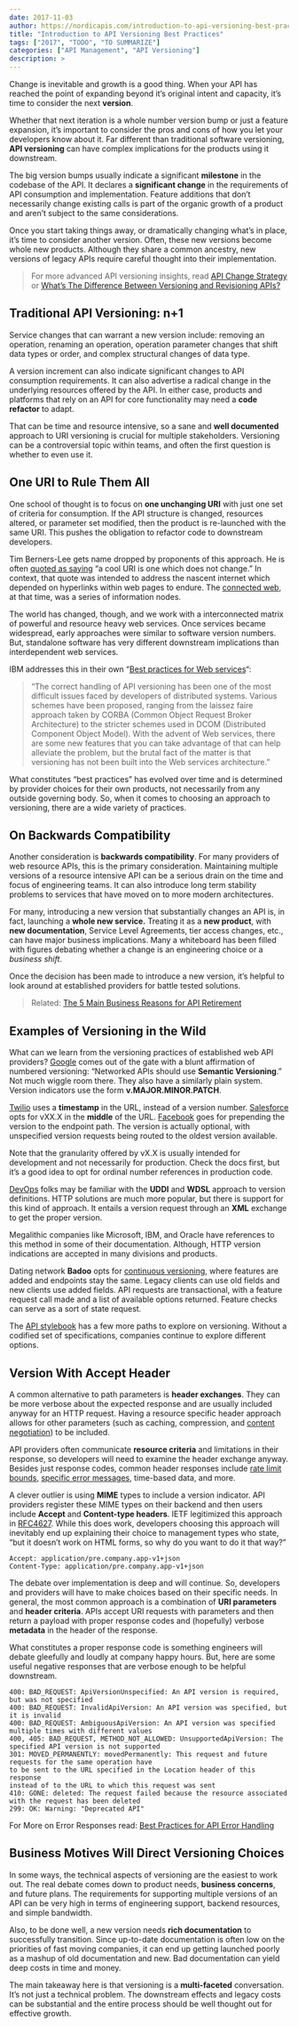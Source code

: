 ```yaml
---
date: 2017-11-03
author: https://nordicapis.com/introduction-to-api-versioning-best-practices/
title: "Introduction to API Versioning Best Practices"
tags: ["2017", "TODO", "TO SUMMARIZE"]
categories: ["API Management", "API Versioning"]
description: >
---
```


Change is inevitable and growth is a good thing. When your API has reached the point of expanding beyond it’s original intent and capacity, it’s time to consider the next **version**.

Whether that next iteration is a whole number version bump or just a feature expansion, it’s important to consider the pros and cons of how you let your developers know about it. Far different than traditional software versioning, **API versioning** can have complex implications for the products using it downstream.

The big version bumps usually indicate a significant **milestone** in the codebase of the API. It declares a **significant change** in the requirements of API consumption and implementation. Feature additions that don’t necessarily change existing calls is part of the organic growth of a product and aren’t subject to the same considerations.

Once you start taking things away, or dramatically changing what’s in place, it’s time to consider another version. Often, these new versions become whole new products. Although they share a common ancestry, new versions of legacy APIs require careful thought into their implementation.

> For more advanced API versioning insights, read [API Change Strategy](https://nordicapis.com/api-change-strategy/) or [What’s The Difference Between Versioning and Revisioning APIs?](https://nordicapis.com/whats-the-difference-between-versioning-and-revisioning-apis/)

## Traditional API Versioning: n+1

Service changes that can warrant a new version include: removing an operation, renaming an operation, operation parameter changes that shift data types or order, and complex structural changes of data type.

A version increment can also indicate significant changes to API consumption requirements. It can also advertise a radical change in the underlying resources offered by the API. In either case, products and platforms that rely on an API for core functionality may need a **code refactor** to adapt.

That can be time and resource intensive, so a sane and **well documented** approach to URI versioning is crucial for multiple stakeholders. Versioning can be a controversial topic within teams, and often the first question is whether to even use it.

## One URI to Rule Them All

One school of thought is to focus on **one unchanging URI** with just one set of criteria for consumption. If the API structure is changed, resources altered, or parameter set modified, then the product is re-launched with the same URI. This pushes the obligation to refactor code to downstream developers.

Tim Berners-Lee gets name dropped by proponents of this approach. He is often [quoted as saying](https://www.technologyreview.com/s/403095/sir-tim-berners-lee/) “a cool URI is one which does not change.” In context, that quote was intended to address the nascent internet which depended on hyperlinks within web pages to endure. The [connected web](http://nordicapis.com/what-is-json-ld/), at that time, was a series of information nodes.

The world has changed, though, and we work with a interconnected matrix of powerful and resource heavy web services. Once services became widespread, early approaches were similar to software version numbers. But, standalone software has very different downstream implications than interdependent web services.

IBM addresses this in their own “[Best practices for Web services](https://www.ibm.com/developerworks/webservices/library/ws-version/)“:

> “The correct handling of API versioning has been one of the most difficult issues faced by developers of distributed systems. Various schemes have been proposed, ranging from the laissez faire approach taken by CORBA (Common Object Request Broker Architecture) to the stricter schemes used in DCOM (Distributed Component Object Model). With the advent of Web services, there are some new features that you can take advantage of that can help alleviate the problem, but the brutal fact of the matter is that versioning has not been built into the Web services architecture.”

What constitutes “best practices” has evolved over time and is determined by provider choices for their own products, not necessarily from any outside governing body. So, when it comes to choosing an approach to versioning, there are a wide variety of practices.

## On Backwards Compatibility

Another consideration is **backwards compatibility**. For many providers of web resource APIs, this is the primary consideration. Maintaining multiple versions of a resource intensive API can be a serious drain on the time and focus of engineering teams. It can also introduce long term stability problems to services that have moved on to more modern architectures.

For many, introducing a new version that substantially changes an API is, in fact, launching a **whole new service.** Treating it as a **new product**, with **new documentation**, Service Level Agreements, tier access changes, etc., can have major business implications. Many a whiteboard has been filled with figures debating whether a change is an engineering choice or a *business shift*.

Once the decision has been made to introduce a new version, it’s helpful to look around at established providers for battle tested solutions.

> Related: [The 5 Main Business Reasons for API Retirement](https://nordicapis.com/api-lifecycle-retirement-stage-a-history-of-major-public-api-retirements/)

## Examples of Versioning in the Wild

What can we learn from the versioning practices of established web API providers? [Google](https://cloud.google.com/apis/design/versioning) comes out of the gate with a blunt affirmation of numbered versioning: “Networked APIs should use **Semantic Versioning**.” Not much wiggle room there. They also have a similarly plain system. Version indicators use the form **v.MAJOR.MINOR.PATCH**.

[Twilio](https://www.twilio.com/docs/api/rest) uses a **timestamp** in the URL, instead of a version number. [Salesforce](https://developer.salesforce.com/blogs/developer-relations/2013/10/api-versions-and-the-salesforce-metadata-api.html) opts for vXX.X in the **middle** of the URL. [Facebook](https://developers.facebook.com/docs/apps/versions) goes for prepending the version to the endpoint path. The version is actually optional, with unspecified version requests being routed to the oldest version available.

Note that the granularity offered by vX.X is usually intended for development and not necessarily for production. Check the docs first, but it’s a good idea to opt for ordinal number references in production code.

[DevOps](http://nordicapis.com/avoid-walking-on-eggshells-and-use-devops/) folks may be familiar with the **UDDI** and **WDSL** approach to version definitions. HTTP solutions are much more popular, but there is support for this kind of approach. It entails a version request through an **XML** exchange to get the proper version.

Megalithic companies like Microsoft, IBM, and Oracle have references to this method in some of their documentation. Although, HTTP version indications are accepted in many divisions and products.

Dating network **Badoo** opts for [continuous versioning](https://nordicapis.com/continuous-versioning-strategy-for-internal-apis/), where features are added and endpoints stay the same. Legacy clients can use old fields and new clients use added fields. API requests are transactional, with a feature request call made and a list of available options returned. Feature checks can serve as a sort of state request.

The [API stylebook](http://apistylebook.com/design/topics/versioning) has a few more paths to explore on versioning. Without a codified set of specifications, companies continue to explore different options.

## Version With Accept Header

A common alternative to path parameters is **header exchanges**. They can be more verbose about the expected response and are usually included anyway for an HTTP request. Having a resource specific header approach allows for other parameters (such as caching, compression, and [content negotiation](http://nordicapis.com/content-negotiation/)) to be included.

API providers often communicate **resource criteria** and limitations in their response, so developers will need to examine the header exchange anyway. Besides just response codes, common header responses include [rate limit bounds](http://nordicapis.com/stemming-the-flood-how-to-rate-limit-an-api/), [specific error messages](http://nordicapis.com/best-practices-api-error-handling/), time-based data, and more.

A clever outlier is using **MIME** types to include a version indicator. API providers register these MIME types on their backend and then users include **Accept** and **Content-type headers**. IETF legitimized this approach in [RFC4627](http://www.ietf.org/rfc/rfc4627.txt). While this does work, developers choosing this approach will inevitably end up explaining their choice to management types who state, “but it doesn’t work on HTML forms, so why do you want to do it that way?”

```http
Accept: application/pre.company.app-v1+json
Content-Type: application/pre.company.app-v1+json
```

The debate over implementation is deep and will continue. So, developers and providers will have to make choices based on their specific needs. In general, the most common approach is a combination of **URI parameters** and **header criteria**. APIs accept URI requests with parameters and then return a payload with proper response codes and (hopefully) verbose **metadata** in the header of the response.

What constitutes a proper response code is something engineers will debate gleefully and loudly at company happy hours. But, here are some useful negative responses that are verbose enough to be helpful downstream.

```http
400: BAD_REQUEST: ApiVersionUnspecified: An API version is required, but was not specified
400: BAD_REQUEST: InvalidApiVersion: An API version was specified, but it is invalid
400: BAD_REQUEST: AmbiguousApiVersion: An API version was specified multiple times with different values
400, 405: BAD_REQUEST, METHOD_NOT_ALLOWED: UnsupportedApiVersion: The specified API version is not supported
301: MOVED_PERMANENTLY: movedPermanently: This request and future requests for the same operation have 
to be sent to the URL specified in the Location header of this response 
instead of to the URL to which this request was sent
410: GONE: deleted: The request failed because the resource associated with the request has been deleted
299: OK: Warning: "Deprecated API"
```

For More on Error Responses read: [Best Practices for API Error Handling](https://nordicapis.com/best-practices-api-error-handling/)

## Business Motives Will Direct Versioning Choices

In some ways, the technical aspects of versioning are the easiest to work out. The real debate comes down to product needs, **business concerns**, and future plans. The requirements for supporting multiple versions of an API can be very high in terms of engineering support, backend resources, and simple bandwidth.

Also, to be done well, a new version needs **rich documentation** to successfully transition. Since up-to-date documentation is often low on the priorities of fast moving companies, it can end up getting launched poorly as a mashup of old documentation and new. Bad documentation can yield deep costs in time and money.

The main takeaway here is that versioning is a **multi-faceted** conversation. It’s not just a technical problem. The downstream effects and legacy costs can be substantial and the entire process should be well thought out for effective growth.

